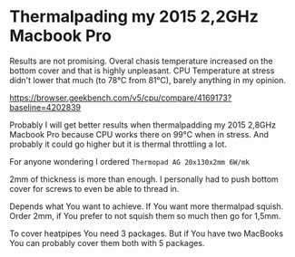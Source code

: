 # Thermalpading my 2015 2,2GHz Macbook Pro



Results are not promising. Overal chasis temperature increased on the bottom cover and that is highly unpleasant. CPU Temperature at stress didn't lower that much (to 78°C from 81°C), barely anything in my opinion.

https://browser.geekbench.com/v5/cpu/compare/4169173?baseline=4202839

Probably I will get better results when thermalpadding my 2015 2,8GHz Macbook Pro because CPU works there on 99°C when in stress. And probably it could go higher but it is thermal throttling a lot.

For anyone wondering I ordered `Thermopad AG 20x130x2mm 6W/mk` 

2mm of thickness is more than enough. I personally had to push bottom cover for screws to even be able to thread in.

Depends what You want to achieve. If You want more thermalpad squish. Order 2mm, if You prefer to not squish them so much then go for 1,5mm.

To cover heatpipes You need 3 packages. But if You have two MacBooks You can probably cover them both with 5 packages. 